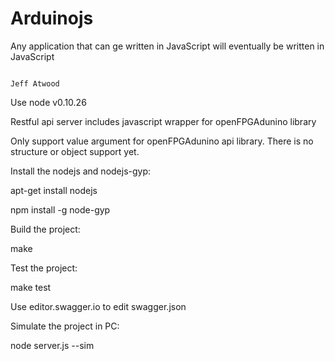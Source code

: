 Arduinojs
=========
Any application that can ge written in JavaScript will eventually be written in JavaScript

                                                                               Jeff Atwood

Use node v0.10.26

Restful api server includes javascript wrapper for openFPGAdunino library

Only support value argument for openFPGAdunino api library. There is no structure or object support yet. 

Install the nodejs and nodejs-gyp:

apt-get install nodejs

npm install -g node-gyp

Build the project:

make

Test the project: 

make test

Use editor.swagger.io to edit swagger.json

Simulate the project in PC:

node server.js --sim
